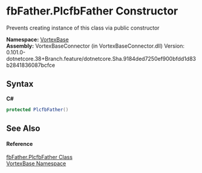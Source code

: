 # fbFather.PlcfbFather Constructor 
 

Prevents creating instance of this class via public constructor

**Namespace:**&nbsp;<a href="N_VortexBase.md">VortexBase</a><br />**Assembly:**&nbsp;VortexBaseConnector (in VortexBaseConnector.dll) Version: 0.101.0-dotnetcore.38+Branch.feature/dotnetcore.Sha.9184ded7250ef900bfdd1d83b2841836087bcfce

## Syntax

**C#**<br />
``` C#
protected PlcfbFather()
```


## See Also


#### Reference
<a href="T_VortexBase_fbFather_PlcfbFather.md">fbFather.PlcfbFather Class</a><br /><a href="N_VortexBase.md">VortexBase Namespace</a><br />